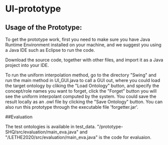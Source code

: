 # UI-prototype

## Usage of the Prototype:

To get the prototype work, first you need to make sure you have Java Runtime Environment installed on your machine, and we suggest you using a Java IDE such as Eclipse to run the code.

Download the source code, together with other files, and import it as a Java project into your IDE. 

To run the uniform interpolation method, go to the directory "Swing" and run the main method in UI_GUI.java to call a GUI out, where you could load the target ontology by cliking the "Load Ontology" button, and specify the concept/role names you want to forget, click the "Forget" button you will see the uniform interpolant computed by the system. You could save the result locally as an .owl file by clicking the "Save Ontology" button. You can also run this prototype through the executable file 'forgetter.jar'.

##Evaluation

The test ontologies is available in test_data. "/prototype-SHQ/src/evaluation/main_eva.java" and "/LETHE2020/src/evaluation/main_eva.java" is the code for evaluaion.
